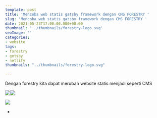 ```yaml
---
template: post
title: 'Mencoba web statis gatsby framework dengan CMS FORESTRY '
slug: 'Mencoba web statis gatsby framework dengan CMS FORESTRY '
date: 2021-05-23T17:00:00.000+00:00
thumbnail: '../thumbnails/forestry-logo.svg'
seoImage: ''
categories:
- website
tags:
- forestry
- getsby
- netlify
thumbnails: "../thumbnails/forestry-logo.svg"

---
```

Dengan forestry kita dapat merubah website statis menjadi seperti CMS

![](/images/forestry-dasboard.JPG)![](/images/forestry-dasboard.PNG)

![](https://cdn.forestry.io/assets/forestry-logotype-pos-c71a6bd237d9199d0457ba2811553997ff5bab0d2cd0e740686ab26c00d9c240.svg)

* 